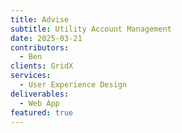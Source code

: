 ```yaml
---
title: Advise
subtitle: Utility Account Management
date: 2025-03-21
contributors:
  - Ben
clients: GridX
services:
  - User Experience Design
deliverables:
  - Web App
featured: true
---
```

